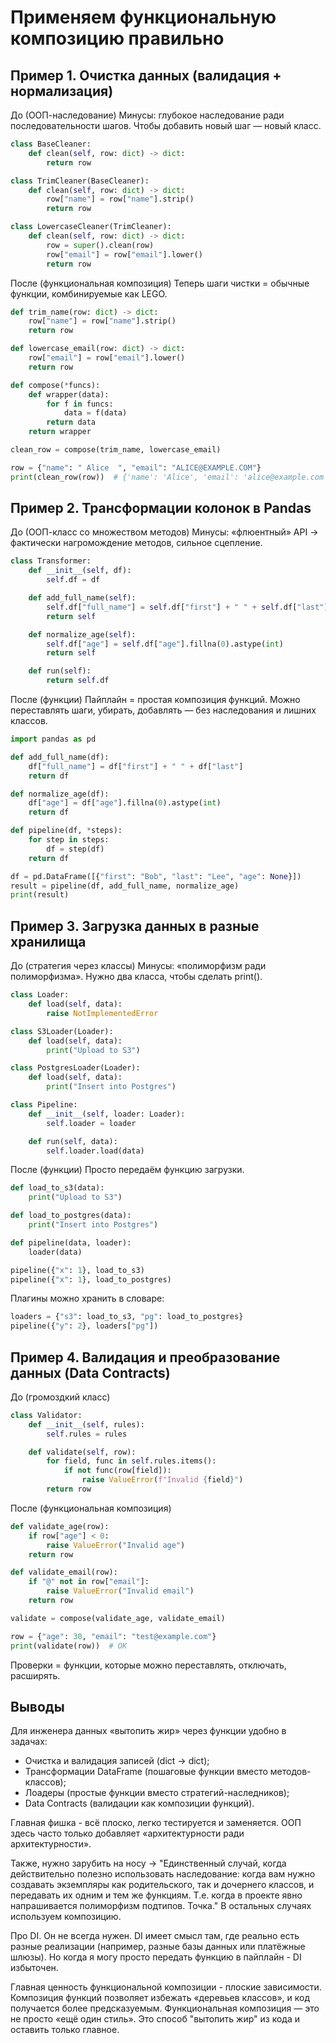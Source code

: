 # Применяем функциональную композицию правильно

## Пример 1. Очистка данных (валидация + нормализация)

До (ООП-наследование)
Минусы: глубокое наследование ради последовательности шагов. Чтобы добавить новый шаг — новый класс.
```python
class BaseCleaner:
    def clean(self, row: dict) -> dict:
        return row

class TrimCleaner(BaseCleaner):
    def clean(self, row: dict) -> dict:
        row["name"] = row["name"].strip()
        return row

class LowercaseCleaner(TrimCleaner):
    def clean(self, row: dict) -> dict:
        row = super().clean(row)
        row["email"] = row["email"].lower()
        return row
```

После (функциональная композиция)
Теперь шаги чистки = обычные функции, комбинируемые как LEGO.
```python
def trim_name(row: dict) -> dict:
    row["name"] = row["name"].strip()
    return row

def lowercase_email(row: dict) -> dict:
    row["email"] = row["email"].lower()
    return row

def compose(*funcs):
    def wrapper(data):
        for f in funcs:
            data = f(data)
        return data
    return wrapper

clean_row = compose(trim_name, lowercase_email)

row = {"name": " Alice  ", "email": "ALICE@EXAMPLE.COM"}
print(clean_row(row))  # {'name': 'Alice', 'email': 'alice@example.com'}
```

## Пример 2. Трансформации колонок в Pandas

До (ООП-класс со множеством методов)
Минусы: «флюентный» API → фактически нагромождение методов, сильное сцепление.
```python
class Transformer:
    def __init__(self, df):
        self.df = df

    def add_full_name(self):
        self.df["full_name"] = self.df["first"] + " " + self.df["last"]
        return self

    def normalize_age(self):
        self.df["age"] = self.df["age"].fillna(0).astype(int)
        return self

    def run(self):
        return self.df
```

После (функции)
Пайплайн = простая композиция функций. Можно переставлять шаги, убирать, добавлять — без наследования и лишних классов.
```python
import pandas as pd

def add_full_name(df):
    df["full_name"] = df["first"] + " " + df["last"]
    return df

def normalize_age(df):
    df["age"] = df["age"].fillna(0).astype(int)
    return df

def pipeline(df, *steps):
    for step in steps:
        df = step(df)
    return df

df = pd.DataFrame([{"first": "Bob", "last": "Lee", "age": None}])
result = pipeline(df, add_full_name, normalize_age)
print(result)
```

## Пример 3. Загрузка данных в разные хранилища

До (стратегия через классы)
Минусы: «полиморфизм ради полиморфизма». Нужно два класса, чтобы сделать print().
```python
class Loader:
    def load(self, data):
        raise NotImplementedError

class S3Loader(Loader):
    def load(self, data):
        print("Upload to S3")

class PostgresLoader(Loader):
    def load(self, data):
        print("Insert into Postgres")

class Pipeline:
    def __init__(self, loader: Loader):
        self.loader = loader

    def run(self, data):
        self.loader.load(data)
```

После (функции)
Просто передаём функцию загрузки.

```python
def load_to_s3(data):
    print("Upload to S3")

def load_to_postgres(data):
    print("Insert into Postgres")

def pipeline(data, loader):
    loader(data)

pipeline({"x": 1}, load_to_s3)
pipeline({"x": 1}, load_to_postgres)
```
Плагины можно хранить в словаре:
```python
loaders = {"s3": load_to_s3, "pg": load_to_postgres}
pipeline({"y": 2}, loaders["pg"])
```

## Пример 4. Валидация и преобразование данных (Data Contracts)

До (громоздкий класс)
```python
class Validator:
    def __init__(self, rules):
        self.rules = rules

    def validate(self, row):
        for field, func in self.rules.items():
            if not func(row[field]):
                raise ValueError(f"Invalid {field}")
        return row
```

После (функциональная композиция)
```python
def validate_age(row):
    if row["age"] < 0:
        raise ValueError("Invalid age")
    return row

def validate_email(row):
    if "@" not in row["email"]:
        raise ValueError("Invalid email")
    return row

validate = compose(validate_age, validate_email)

row = {"age": 30, "email": "test@example.com"}
print(validate(row))  # OK
```

Проверки = функции, которые можно переставлять, отключать, расширять.

## Выводы

Для инженера данных «вытопить жир» через функции удобно в задачах:
- Очистка и валидация записей (dict → dict);
- Трансформации DataFrame (пошаговые функции вместо методов-классов);
- Лоадеры (простые функции вместо стратегий-наследников);
- Data Contracts (валидации как композиции функций).

Главная фишка - всё плоско, легко тестируется и заменяется.
ООП здесь часто только добавляет «архитектурности ради архитектурности».

Также, нужно зарубить на носу -> 
"Единственный случай, когда действительно полезно использовать наследование: когда вам нужно создавать экземпляры как родительского, так и дочернего классов, и передавать их одним и тем же функциям. Т.е. когда в проекте явно напрашивается полиморфизм подтипов. Точка." 
В остальных случаях используем композицию. 

Про DI.
Он не всегда нужен. DI имеет смысл там, где реально есть разные реализации (например, разные базы данных или платёжные шлюзы). Но когда я могу просто передать функцию в пайплайн - DI избыточен.

Главная ценность функциональной композиции - плоские зависимости.
Композиция функций позволяет избежать «деревьев классов», и код получается более предсказуемым.
Функциональная композиция — это не просто «ещё один стиль». Это способ "вытопить жир" из кода и оставить только главное.
